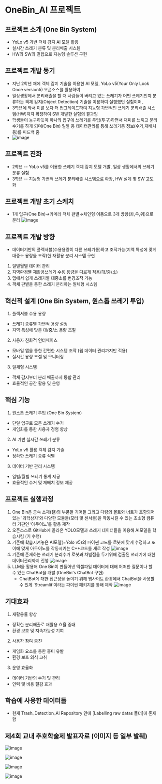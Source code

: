 # OneBin_AI 프로젝트

## 프로젝트 소개 (One Bin System)
- YoLo v5 기반 객체 감지 AI 모델 활용
- 실시간 쓰레기 분류 및 분리배출 시스템
- HW와 SW의 결합으로 지능형 솔루션 구현


## 프로젝트 개발 동기
- 지난 2학년 때에 객체 감지 기술을 이용한 AI 모델, YoLo v5(Your Only Look Once version5) 오픈소스를 활용하여
- 일상생활에서 분리배출을 할 때 사람들이 버리고 있는 쓰레기가 어떤 쓰레기인지 분류하는 객체 감지(Object Detection) 기술을 이용하여 실행했던 실험이며,
- 3학년에 와서 이를 보다 더 업그레이드하여 지능형 가변적인 쓰레기 분리배출 시스템(HW)까지 확장하여 SW 개발한 실험의 결과임
- 학생들이 농구하듯이 하나의 입구에 쓰레기를 투입(투구)하면서 재미를 느끼고 분리수거를 하게 되며(One Bin) 일별 등 데이터관리를 통해 쓰레기통 정보(수거,재배치 등)를 피드백 줌
- ![image](https://github.com/JaeyunLim/OneBin_AI/assets/97609649/22fe496b-b95c-4a88-a08a-508b2b347349)


## 프로젝트 진화
- 2학년
-- YoLo v5를 이용한 쓰레기 객체 감지 모델 개발, 일상 생활에서의 쓰레기 분류 실험
- 3학년
-- 지능형 가변적 쓰레기 분리배출 시스템으로 확장, HW 설계 및 SW 고도화
  

## 프로젝트 개발 초기 스케치
- 1개 입구(One Bin)→카메라 객체 판별→체인형 이동으로 3개 방향(좌,우,위)으로 분리
![image](https://github.com/JaeyunLim/OneBin_AI/assets/97609649/cc2ff161-49f1-4b47-bca9-6167712975dc)


## 프로젝트 개발 방향
- 데이터기반의 플렉서블(수용용량이 다른 쓰레기통)하고 조작가능(지역 특성에 맞게 대중소 용량을 조작)한 재활용 분리 시스템 구현
1. 일별월별 데이터 관리
2. 지역환경별 재활용쓰레기 수용 용량을 다르게 적용(대/중/소)
3. 앱에서 쉽게 쓰레기별 대중소를 변경조작 가능
4. 객체 판별을 통한 쓰레기 분리하는 일체형 시스템


## 혁신적 설계 (One Bin System, 원스톱 쓰레기 투입)
1. 플렉서블 수용 용량
- 쓰레기 종류별 가변적 용량 설정
- 지역 특성에 맞춘 대/중/소 용량 조절
2. 사용자 친화적 인터페이스
- 모바일 앱을 통한 간편한 시스템 조작 (웹 데이터 관리까지만 적용)
- 실시간 용량 조절 및 모니터링
3. 일체형 시스템
- 객체 감지부터 분리 배출까지 통합 관리
- 효율적인 공간 활용 및 운영
  

## 핵심 기능 
1. 원스톱 쓰레기 투입 (One Bin System)
- 단일 입구로 모든 쓰레기 수거
- 게임화를 통한 사용자 경험 향상
2. AI 기반 실시간 쓰레기 분류
- YoLo v5 활용 객체 감지 기술
- 정확한 쓰레기 종류 식별
3. 데이터 기반 관리 시스템
- 일별/월별 쓰레기 통계 제공
- 효율적인 수거 및 재배치 정보 제공
  
   
## 프로젝트 실행과정
1. One Bin은 금속 소재(철)의 부품들 기어들 그리고 다량의 볼트와 너트가 포함되어있는 '과학상자’와 
   다양한 모듈들(모터 및 센서들)을 작동시킬 수 있는 초소형 컴퓨터 기판인 ‘아두이노’를 활용 제작
2. 오픈소스로 GitHub에 올라온 YOLO모델과 쓰레기 데이터들을 이용해 AI모델을 학습시킴 (기 수행)
3. 기존에 학습시켜놓은 AI모델(=Yolo v5)의 파이썬 코드를 로봇에 맞게 수정하고 또 이에 맞게 아두이노를 작동시키는 C++코드를 새로 작성
   ![image](https://github.com/JaeyunLim/OneBin_AI/assets/97609649/0850759d-c70d-4fca-b3f8-dfba057a887f)
5. 기존에 존재하는 쓰레기 분리수거 로봇과 차별점을 두기위해 검출된 쓰레기에 대한 데이터관리까지 진행
   ![image](https://github.com/JaeyunLim/OneBin_AI/assets/97609649/8e46eeab-afeb-4943-b6af-79a6a9861c4f)
7. LLM을 활용해 One Bin이 만들어낸 엑셀파일 데이터에 대해 어떠한 질문이나 할 수 있는 ChatBot을 개발 (OneBin's ChatBot 구현)
    * ChatBot에 대한 접근성을 높이기 위해 웹사이트 환경에서 ChatBot을 사용할 수 있게 ‘Streamlit’이라는 파이썬 패키지를 통해 제작
   ![image](https://github.com/JaeyunLim/OneBin_AI/assets/97609649/30156ad6-5e83-47a2-a08e-a60086824865)


## 기대효과
1. 재활용률 향상
- 정확한 분리배출로 재활용 효율 증대
- 환경 보호 및 지속가능성 기여
2. 사용자 참여 증진
- 게임화 요소를 통한 흥미 유발
- 환경 보호 의식 고취
3. 운영 효율화
- 데이터 기반의 수거 및 관리
- 인력 및 비용 절감 효과


## 학습에 사용한 데이터들
- 현재 Trash_Detection_AI Repository 안에 [Labelling raw datas 폴더]에 존재함


## 제4회 교내 추호학술제 발표자료 (이미지 등 일부 발췌)

![image](https://github.com/JaeyunLim/OneBin_AI/assets/97609649/258b6c04-e97b-4c30-8ad7-76143a29a282)

![image](https://github.com/JaeyunLim/OneBin_AI/assets/97609649/8b4b8fa8-c9ea-47ec-a42f-4a2d4f688356)

![image](https://github.com/JaeyunLim/OneBin_AI/assets/97609649/9ae41e56-897f-40e3-8e6b-f7fd246ff2ae)

![image](https://github.com/JaeyunLim/OneBin_AI/assets/97609649/2fd8e4a2-eb6e-43fd-a752-dcd54d7c4d9a)


